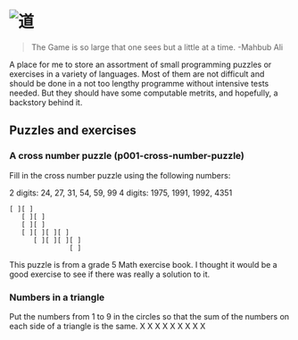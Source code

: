 # ![道](https://upload.wikimedia.org/wikipedia/commons/0/07/Tao.svg)

> The Game is so large that one sees but a little at a time. -Mahbub Ali

A place for me to store an assortment of small programming puzzles or exercises
in a variety of languages. Most of them are not difficult and should be done in 
a not too lengthy programme without intensive tests needed. But they should have
some computable metrits, and hopefully, a backstory behind it.

## Puzzles and exercises

### A cross number puzzle (p001-cross-number-puzzle)

Fill in the cross number puzzle using the following numbers:

2 digits: 24, 27, 31, 54, 59, 99
4 digits: 1975, 1991, 1992, 4351

```
[ ][ ]
   [ ][ ]
   [ ][ ]
   [ ][ ][ ][ ]
      [ ][ ][ ][ ]
               [ ]
```

This puzzle is from a grade 5 Math exercise book. I thought it
would be a good exercise to see if there was really a solution to it.

### Numbers in a triangle

Put the numbers from 1 to 9 in the circles so that the sum of the numbers on each side of a triangle is the same.
       X
      X X
     X   X
    X X X X
    
